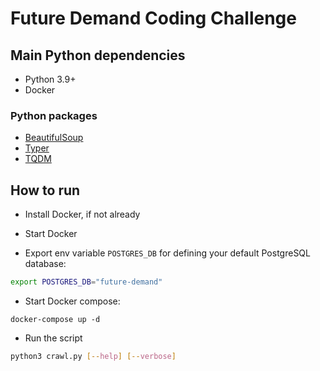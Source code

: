 # Future Demand Coding Challenge


## Main Python dependencies

- Python 3.9+
- Docker

### Python packages

- [BeautifulSoup](https://www.crummy.com/software/BeautifulSoup/)
- [Typer](https://typer.tiangolo.com/)
- [TQDM](https://github.com/tqdm/tqdm)

## How to run

- Install Docker, if not already

- Start Docker

- Export env variable `POSTGRES_DB` for defining your default PostgreSQL database:
```sh
export POSTGRES_DB="future-demand"
```

- Start Docker compose:
```ssh
docker-compose up -d
```

- Run the script
```sh
python3 crawl.py [--help] [--verbose]
```
